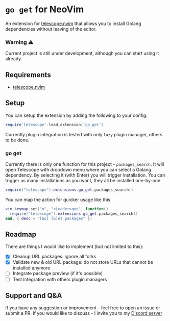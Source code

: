 # `go get` for NeoVim

An extension for [telescope.nvim](https://github.com/nvim-telescope/telescope.nvim) that allows you to install Golang dependencies without leaving of the editor.

### Warning ⚠️
Current project is still under development, although you can start using it already.


## Requirements

- [telescope.nvim](https://github.com/nvim-telescope/telescope.nvim) 


## Setup
You can setup the extension by adding the following to your config:
```lua
require'telescope'.load_extension('go_get')
```

Currently plugin integration is tested with only `lazy` plugin manager, others to be done.

### go get

Currently there is only one function for this project - `packages_search`. It will open Telescope with dropdown menu where you can select a Golang dependency. 
By selecting it (with Enter) you will trigger installation. You can trigger as many installations as you want, they all be installed one-by-one. 
```lua
require("telescope").extensions.go_get.packages_search()
```


You can map the action for quicker usage like this

```lua
vim.keymap.set("n", "<Leader>gog", function()
  require("telescope").extensions.go_get.packages_search()
end, { desc = "[Go] [G]et packages" })
```


## Roadmap

There are things I would like to implement (but not limited to this):
- [x] Cleanup URL packages: ignore all forks
- [x] Validate new & old URL package: do not store URLs that cannot be installed anymore
- [ ] Integrate package preview (if it's possible)
- [ ] Test integration with others plugin managers

## Support and Q&A 

If you have any suggestion or improvement - feel free to open an issue or submit a PR.
If you would like to discuss - I invite you to my [Discord server](https://discord.gg/QeVvfvFfb6)

